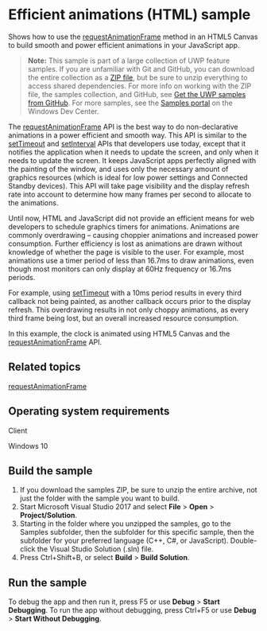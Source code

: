 ﻿<!---
  category: GraphicsAndAnimation
  samplefwlink: http://go.microsoft.com/fwlink/p/?LinkId=620541
--->

# Efficient animations (HTML) sample

Shows how to use the [requestAnimationFrame](https://msdn.microsoft.com/library/windows/apps/hh920765) method in an HTML5 Canvas to build smooth 
and power efficient animations in your JavaScript app.

> **Note:** This sample is part of a large collection of UWP feature samples. 
> If you are unfamiliar with Git and GitHub, you can download the entire collection as a 
> [ZIP file](https://github.com/Microsoft/Windows-universal-samples/archive/master.zip), but be 
> sure to unzip everything to access shared dependencies. For more info on working with the ZIP file, 
> the samples collection, and GitHub, see [Get the UWP samples from GitHub](https://aka.ms/ovu2uq). 
> For more samples, see the [Samples portal](https://aka.ms/winsamples) on the Windows Dev Center. 

The [requestAnimationFrame](https://msdn.microsoft.com/library/windows/apps/hh920765) API is the best way to do non-declarative animations in a power efficient and smooth way. This API is similar to the [setTimeout](https://msdn.microsoft.com/library/windows/apps/hh453490) and [setInterval](https://msdn.microsoft.com/library/windows/apps/hh453487) APIs that developers use today, except that it notifies the application when it needs to update the screen, and only when it needs to update the screen. It keeps JavaScript apps perfectly aligned with the painting of the window, and uses only the necessary amount of graphics resources (which is ideal for low power settings and Connected Standby devices). This API will take page visibility and the display refresh rate into account to determine how many frames per second to allocate to the animations.

Until now, HTML and JavaScript did not provide an efficient means for web developers to schedule graphics timers for animations. Animations are commonly overdrawing – causing choppier animations and increased power consumption. Further efficiency is lost as animations are drawn without knowledge of whether the page is visible to the user. For example, most animations use a timer period of less than 16.7ms to draw animations, even though most monitors can only display at 60Hz frequency or 16.7ms periods.

For example, using [setTimeout](https://msdn.microsoft.com/library/windows/apps/hh453490) with a 10ms period results in every third callback not being painted, as another callback occurs prior to the display refresh. This overdrawing results in not only choppy animations, as every third frame being lost, but an overall increased resource consumption.

In this example, the clock is animated using HTML5 Canvas and the [requestAnimationFrame](https://msdn.microsoft.com/library/windows/apps/hh920765) API.

Related topics
--------------

[requestAnimationFrame](https://msdn.microsoft.com/library/windows/apps/hh920765)  

Operating system requirements
-----------------------------

Client

Windows 10

Build the sample
----------------

1. If you download the samples ZIP, be sure to unzip the entire archive, not just the folder with the sample you want to build. 
2. Start Microsoft Visual Studio 2017 and select **File** \> **Open** \> **Project/Solution**.
3. Starting in the folder where you unzipped the samples, go to the Samples subfolder, then the subfolder for this specific sample, then the subfolder for your preferred language (C++, C#, or JavaScript). Double-click the Visual Studio Solution (.sln) file.
4. Press Ctrl+Shift+B, or select **Build** \> **Build Solution**.

Run the sample
--------------

To debug the app and then run it, press F5 or use **Debug** \> **Start Debugging**. To run the app without debugging, press Ctrl+F5 or use **Debug** \> **Start Without Debugging**.

